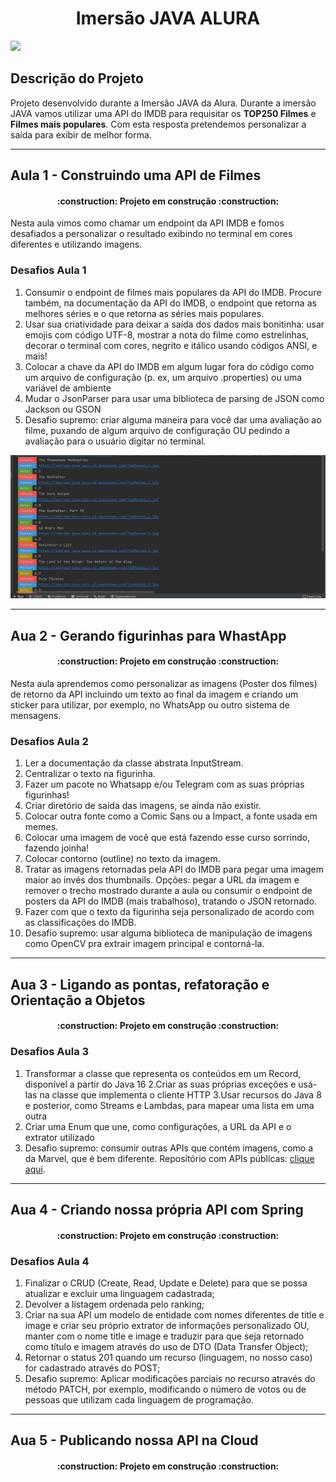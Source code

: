 <h1 align="center"> Imersão JAVA ALURA </h1>

<p align="left">
<img src="http://img.shields.io/static/v1?label=STATUS&message=EM%20DESENVOLVIMENTO&color=GREEN&style=for-the-badge"/>
</p>

## Descrição do Projeto

Projeto desenvolvido durante a Imersão JAVA da Alura. Durante a imersão JAVA vamos utilizar uma API do IMDB para requisitar os
**TOP250 Filmes** e **Filmes mais populares**. Com esta resposta pretendemos personalizar
a saída para exibir de melhor forma.

---

## Aula 1 - Construindo uma API de Filmes

<h4 align="center"> 
    :construction:  Projeto em construção  :construction:
</h4>

Nesta aula vimos como chamar um endpoint da API IMDB e fomos desafiados a personalizar
o resultado exibindo no terminal em cores diferentes e utilizando imagens.

### Desafios Aula 1

1. Consumir o endpoint de filmes mais populares da API do IMDB. Procure também, na documentação da API do IMDB, o endpoint que retorna as melhores séries e o que retorna as séries mais populares.
2. Usar sua criatividade para deixar a saída dos dados mais bonitinha: usar emojis com código UTF-8, mostrar a nota do filme como estrelinhas, decorar o terminal com cores, negrito e itálico usando códigos ANSI, e mais!
3. Colocar a chave da API do IMDB em algum lugar fora do código como um arquivo de configuração (p. ex, um arquivo .properties) ou uma variável de ambiente
4. Mudar o JsonParser para usar uma biblioteca de parsing de JSON como Jackson ou GSON
5. Desafio supremo: criar alguma maneira para você dar uma avaliação ao filme, puxando de algum arquivo de configuração OU pedindo a avaliação para o usuário digitar no terminal.

![Imagen Aula1](images/Aula1.png)

---

## Aua 2 - Gerando figurinhas para WhastApp

<h4 align="center"> 
    :construction:  Projeto em construção  :construction:
</h4>

Nesta aula aprendemos como personalizar as imagens (Poster dos filmes) de retorno da API
incluindo um texto ao final da imagem e criando um sticker para utilizar, por exemplo, 
no WhatsApp ou outro sistema de mensagens.

### Desafios Aula 2

1. Ler a documentação da classe abstrata InputStream.
2. Centralizar o texto na figurinha.
3. Fazer um pacote no Whatsapp e/ou Telegram com as suas próprias figurinhas!
4. Criar diretório de saída das imagens, se ainda não existir.
5. Colocar outra fonte como a Comic Sans ou a Impact, a fonte usada em memes.
6. Colocar uma imagem de você que está fazendo esse curso sorrindo, fazendo joinha!
7. Colocar contorno (outline) no texto da imagem.
8. Tratar as imagens retornadas pela API do IMDB para pegar uma imagem maior ao invés dos thumbnails. Opções: pegar a URL da imagem e remover o trecho mostrado durante a aula ou consumir o endpoint de posters da API do IMDB (mais trabalhoso), tratando o JSON retornado.
9. Fazer com que o texto da figurinha seja personalizado de acordo com as classificações do IMDB.
10. Desafio supremo: usar alguma biblioteca de manipulação de imagens como OpenCV pra extrair imagem principal e contorná-la.

---

## Aua 3 - Ligando as pontas, refatoração e Orientação a Objetos

<h4 align="center"> 
    :construction:  Projeto em construção  :construction:
</h4>

### Desafios Aula 3

1. Transformar a classe que representa os conteúdos em um Record, disponível a partir do Java 16
2.Criar as suas próprias exceções e usá-las na classe que implementa o cliente HTTP
3.Usar recursos do Java 8 e posterior, como Streams e Lambdas, para mapear uma lista em uma outra
4. Criar uma Enum que une, como configurações, a URL da API e o extrator utilizado
5. Desafio supremo: consumir outras APIs que contém imagens, como a da Marvel, que é bem diferente. Repositório com APIs públicas: [clique aqui](https://github.com/public-apis/public-apis).

---

## Aua 4 - Criando nossa própria API com Spring

<h4 align="center"> 
    :construction:  Projeto em construção  :construction:
</h4>

### Desafios Aula 4

1. Finalizar o CRUD (Create, Read, Update e Delete) para que se possa atualizar e excluir uma linguagem cadastrada;
2. Devolver a listagem ordenada pelo ranking;
3. Criar na sua API um modelo de entidade com nomes diferentes de title e image e criar seu próprio extrator de informações personalizado OU, manter com o nome title e image e traduzir para que seja retornado como título e imagem através do uso de DTO (Data Transfer Object);
4. Retornar o status 201 quando um recurso (linguagem, no nosso caso) for cadastrado através do POST;
5. Desafio supremo: Aplicar modificações parciais no recurso através do método PATCH, por exemplo, modificando o número de votos ou de pessoas que utilizam cada linguagem de programação.

---

## Aua 5 - Publicando nossa API na Cloud

<h4 align="center"> 
    :construction:  Projeto em construção  :construction:
</h4>
